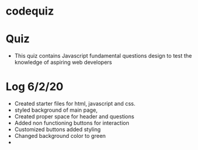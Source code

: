 # codequiz

# Quiz
- This quiz contains Javascript fundamental questions design to test the knowledge of aspiring web developers

# Log 6/2/20
- Created starter files for html, javascript and css.
- styled background of main page,
- Created proper space for header and questions
- Added non functioning buttons for interaction
- Customized buttons added styling
- Changed background color to green
- 